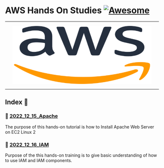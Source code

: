 AWS Hands On Studies  [![Awesome](https://cdn.rawgit.com/sindresorhus/awesome/d7305f38d29fed78fa85652e3a63e154dd8e8829/media/badge.svg)](https://github.com/sindresorhus/awesome)
===============
<hr>

<p align="center">
    <img alt="Python" src="https://raw.githubusercontent.com/medipnegiz/linux_cheat_sheet/main/Img/aws.svg" height="190" width="455">
</p>
<hr>

## Index 📜

### 🔖 [2022_12_15_Apache]((https://github.com/latifyildirim/aws-hands-on/blob/main/2022_12_15_Apache/ec2-apache-install.sh))
The purpose of this hands-on tutorial is how to Install Apache Web Server on EC2 Linux 2

### 🔖 [2022_12_16_IAM]((https://github.com/latifyildirim/aws-hands-on/blob/main/2022_12_16_IAM/IAM%20.md))
Purpose of the this hands-on training is to give basic understanding of how to use IAM and IAM components.
